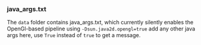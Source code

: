 ### java_args.txt

The `data` folder contains java_args.txt, which currently silently enables the OpenGl-based pipeline using `-Dsun.java2d.opengl=true` add any other java args here, use `True` instead of `true` to get a message.

